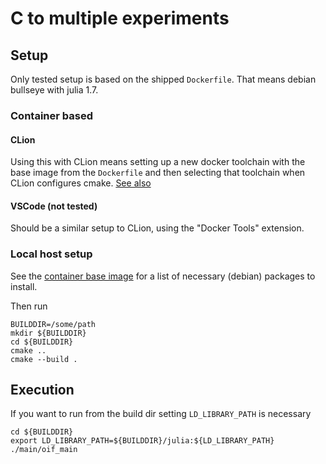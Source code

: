 # C to multiple experiments

## Setup

Only tested setup is based on the shipped `Dockerfile`.
That means debian bullseye with julia 1.7.

### Container based
#### CLion
Using this with CLion means setting up a new docker toolchain
with the base image from the `Dockerfile` and then selecting
that toolchain when CLion configures cmake.
[See also](https://www.jetbrains.com/help/clion/clion-toolchains-in-docker.html)

#### VSCode (not tested)
Should be a similar setup to CLion, using the "Docker Tools" extension.

### Local host setup

See the [container base image](https://zivgitlab.uni-muenster.de/ag-ohlberger/mardi/container/-/blob/main/m2-dev/Dockerfile)
for a list of necessary (debian) packages to install.

Then run
```shell
BUILDDIR=/some/path
mkdir ${BUILDDIR}
cd ${BUILDDIR}
cmake ..
cmake --build .
```

## Execution

If you want to run from the build dir
setting `LD_LIBRARY_PATH` is necessary
```shell
cd ${BUILDDIR}
export LD_LIBRARY_PATH=${BUILDDIR}/julia:${LD_LIBRARY_PATH}
./main/oif_main
```
